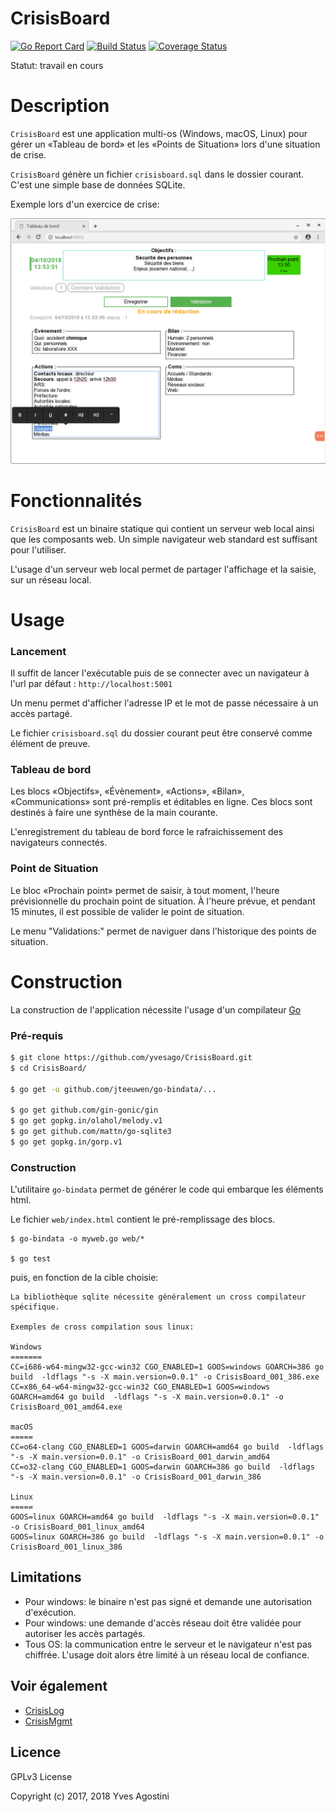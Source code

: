 CrisisBoard
=============

[![Go Report Card](https://goreportcard.com/badge/github.com/yvesago/CrisisBoard)](https://goreportcard.com/report/github.com/yvesago/CrisisBoard)
[![Build Status](https://travis-ci.org/yvesago/CrisisBoard.svg?branch=master)](https://travis-ci.org/yvesago/CrisisBoard)
[![Coverage Status](https://coveralls.io/repos/github/yvesago/CrisisBoard/badge.svg?branch=master)](https://coveralls.io/github/yvesago/CrisisBoard)


Statut: travail en cours


# Description

``CrisisBoard`` est une application multi-os (Windows, macOS, Linux) pour gérer un «Tableau de bord» et les «Points de Situation» lors d'une situation de crise.


``CrisisBoard`` génère un fichier ``crisisboard.sql`` dans le dossier courant. C'est une simple base de données SQLite.


Exemple lors d'un exercice de crise:

![TableauDeBord](img/TableauDeBord.png)



# Fonctionnalités

``CrisisBoard`` est un binaire statique qui contient un serveur web local ainsi que les composants web. Un simple navigateur web standard est suffisant pour l'utiliser.

L'usage d'un serveur web local permet de partager l'affichage et la saisie, sur un réseau local.

# Usage

### Lancement

Il suffit de lancer l'exécutable puis de se connecter avec un navigateur à l'url par défaut : ``http://localhost:5001``

Un menu permet d'afficher l'adresse IP et le mot de passe nécessaire à un accès partagé.

Le fichier ``crisisboard.sql`` du dossier courant peut être conservé comme élément de preuve.

### Tableau de bord

Les blocs «Objectifs», «Évènement», «Actions», «Bilan», «Communications» sont pré-remplis et éditables en ligne.  Ces blocs sont destinés à faire une synthèse de la main courante.

L'enregistrement du tableau de bord force le rafraichissement des navigateurs connectés.


### Point de Situation

Le bloc «Prochain point» permet de saisir, à tout moment, l'heure prévisionnelle du prochain point de situation. À l'heure prévue, et pendant 15 minutes, il est possible de valider le point de situation.

Le menu "Validations:" permet de naviguer dans l'historique des points de situation.



# Construction

La construction de l'application nécessite l'usage d'un compilateur [Go](https://golang.org/)

### Pré-requis


```bash
$ git clone https://github.com/yvesago/CrisisBoard.git
$ cd CrisisBoard/

$ go get -u github.com/jteeuwen/go-bindata/...

$ go get github.com/gin-gonic/gin
$ go get gopkg.in/olahol/melody.v1
$ go get github.com/mattn/go-sqlite3
$ go get gopkg.in/gorp.v1

```


### Construction

L'utilitaire ``go-bindata`` permet de générer le code qui embarque les éléments html.

Le fichier ``web/index.html`` contient le pré-remplissage des blocs.


```
$ go-bindata -o myweb.go web/*

$ go test

```

puis, en fonction de la cible choisie:

```
La bibliothèque sqlite nécessite généralement un cross compilateur spécifique.

Exemples de cross compilation sous linux:

Windows
=======
CC=i686-w64-mingw32-gcc-win32 CGO_ENABLED=1 GOOS=windows GOARCH=386 go build  -ldflags "-s -X main.version=0.0.1" -o CrisisBoard_001_386.exe
CC=x86_64-w64-mingw32-gcc-win32 CGO_ENABLED=1 GOOS=windows GOARCH=amd64 go build  -ldflags "-s -X main.version=0.0.1" -o CrisisBoard_001_amd64.exe

macOS
=====
CC=o64-clang CGO_ENABLED=1 GOOS=darwin GOARCH=amd64 go build  -ldflags "-s -X main.version=0.0.1" -o CrisisBoard_001_darwin_amd64
CC=o32-clang CGO_ENABLED=1 GOOS=darwin GOARCH=386 go build  -ldflags "-s -X main.version=0.0.1" -o CrisisBoard_001_darwin_386

Linux
=====
GOOS=linux GOARCH=amd64 go build  -ldflags "-s -X main.version=0.0.1" -o CrisisBoard_001_linux_amd64
GOOS=linux GOARCH=386 go build  -ldflags "-s -X main.version=0.0.1" -o CrisisBoard_001_linux_386
```

## Limitations

- Pour windows: le binaire n'est pas signé et demande une autorisation d'exécution.
- Pour windows: une demande d'accès réseau doit être validée pour autoriser les accès partagés.
- Tous OS: la communication entre le serveur et le navigateur n'est pas chiffrée. L'usage doit alors être limité à un réseau local de confiance.


## Voir également

- [CrisisLog](https://github.com/yvesago/CrisisLog)
- [CrisisMgmt](https://github.com/yvesago/CrisisMgmt)



## Licence

GPLv3 License

Copyright (c) 2017, 2018 Yves Agostini


